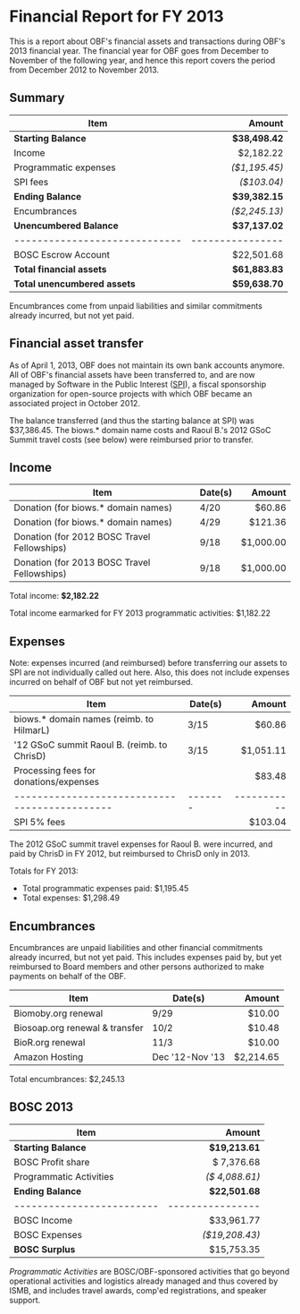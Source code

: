 # Financial Report for FY 2013

This is a report about OBF's financial assets and transactions during OBF's 2013 financial year. The financial year for OBF goes from December to November of the following year, and hence this report covers the period from December 2012 to November 2013.

## Summary

| Item                        | Amount         |
|-----------------------------|---------------:|
| **Starting Balance**        | **$38,498.42** |
| Income                      |    $2,182.22   |
| Programmatic expenses       |  _($1,195.45)_ |
| SPI fees                    |    _($103.04)_ |
| **Ending Balance**          | **$39,382.15** |
| Encumbrances                |  _($2,245.13)_ |
| **Unencumbered Balance**    | **$37,137.02** |
|-----------------------------|----------------|
| BOSC Escrow Account         |   $22,501.68   |
|**Total financial assets**   | **$61,883.83** |
|**Total unencumbered assets**| **$59,638.70** |

Encumbrances come from unpaid liabilities and similar commitments already incurred, but not yet paid.

## Financial asset transfer

As of April 1, 2013, OBF does not maintain its own bank accounts anymore. All of OBF's financial assets have been transferred to, and are now managed by Software in the Public Interest ([SPI]), a fiscal sponsorship organization for open-source projects with which OBF became an associated project in October 2012.

The balance transferred (and thus the starting balance at SPI) was $37,386.45. The biows.* domain name costs and Raoul B.'s 2012 GSoC Summit travel costs (see below) were reimbursed prior to transfer.

## Income

| Item                                        |Date(s)|   Amount  |
|---------------------------------------------|-------|----------:|
| Donation (for biows.* domain names)         |  4/20 |    $60.86 | 
| Donation (for biows.* domain names)         |  4/29 |   $121.36 | 
| Donation (for 2012 BOSC Travel Fellowships) |  9/18 | $1,000.00 | 
| Donation (for 2013 BOSC Travel Fellowships) |  9/18 | $1,000.00 | 

Total income: **$2,182.22**

Total income earmarked for FY 2013 programmatic activities: $1,182.22

## Expenses

Note: expenses incurred (and reimbursed) before transferring our assets to SPI are not individually called out here. Also, this does not include expenses incurred on behalf of OBF but not yet reimbursed.

| Item                                        |Date(s)|   Amount  |
|---------------------------------------------|-------|----------:|
| biows.* domain names (reimb. to HilmarL)    |  3/15 |    $60.86 | 
| '12 GSoC summit Raoul B. (reimb. to ChrisD) |  3/15 | $1,051.11 | 
| Processing fees for donations/expenses      |       |    $83.48 | 
|---------------------------------------------|-------|-----------|
| SPI 5% fees                                 |       |   $103.04 | 

The 2012 GSoC summit travel expenses for Raoul B. were incurred, and paid by ChrisD in FY 2012, but reimbursed to ChrisD only in 2013.

Totals for FY 2013:
+ Total programmatic expenses paid:            $1,195.45
+ Total expenses:                              $1,298.49

## Encumbrances

Encumbrances are unpaid liabilities and other financial commitments already incurred, but not yet paid. This includes expenses paid by, but yet reimbursed to Board members and other persons authorized to make payments on behalf of the OBF.

| Item                           |     Date(s)     |   Amount  |
|--------------------------------|-----------------|----------:|
| Biomoby.org renewal            |  9/29           |    $10.00 |
| Biosoap.org renewal & transfer | 10/2            |    $10.48 |
| BioR.org renewal               | 11/3            |    $10.00 |
| Amazon Hosting                 | Dec '12-Nov '13 | $2,214.65 |

Total encumbrances:   $2,245.13

## BOSC 2013

| Item                    | Amount         |
|-------------------------|---------------:|
| **Starting Balance**    | **$19,213.61** |
| BOSC Profit share       |   $ 7,376.68   |
| Programmatic Activities | _($ 4,088.61)_ |
| **Ending Balance**      | **$22,501.68** |
|-------------------------|----------------|
| BOSC Income             |   $33,961.77   |
| BOSC Expenses           | _($19,208.43)_ |
| **BOSC Surplus**        |   $15,753.35   |

_Programmatic Activities_ are BOSC/OBF-sponsored activities that go beyond operational activities and logistics already managed and thus covered by ISMB, and includes travel awards, comp'ed registrations, and speaker support.

[SPI]: http://spi-inc.org
